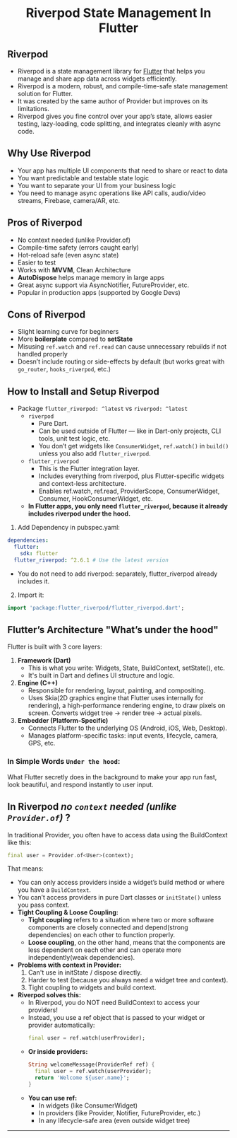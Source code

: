 # <p align="center"> Riverpod State Management In Flutter </p>

## Riverpod
- Riverpod is a state management library for [Flutter](https://github.com/UmerFarooqJillani/Flutter-Learning) that helps you manage and share app data across widgets efficiently.
- Riverpod is a modern, robust, and compile-time-safe state management solution for Flutter. 
- It was created by the same author of Provider but improves on its limitations. 
- Riverpod gives you fine control over your app’s state, allows easier testing, lazy-loading, code splitting, and integrates cleanly with async code.

## Why Use Riverpod
- Your app has multiple UI components that need to share or react to data
- You want predictable and testable state logic
- You want to separate your UI from your business logic
- You need to manage async operations like API calls, audio/video streams, Firebase, camera/AR, etc.

## Pros of Riverpod
- No context needed (unlike Provider.of)
- Compile-time safety (errors caught early)
- Hot-reload safe (even async state)
- Easier to test
- Works with **MVVM**, Clean Architecture
- **AutoDispose** helps manage memory in large apps
- Great async support via AsyncNotifier, FutureProvider, etc.
- Popular in production apps (supported by Google Devs)

## Cons of Riverpod
- Slight learning curve for beginners
- More **boilerplate** compared to **setState**
- Misusing `ref.watch` and `ref.read` can cause unnecessary rebuilds if not handled properly
- Doesn’t include routing or side-effects by default (but works great with `go_router`, `hooks_riverpod`, etc.)

## How to Install and Setup Riverpod
- Package	`flutter_riverpod: ^latest` vs `riverpod: ^latest`
  - `riverpod`
    - Pure Dart.
    - Can be used outside of Flutter — like in Dart-only projects, CLI tools, unit test logic, etc.
    - You don’t get widgets like `ConsumerWidget`, `ref.watch()` in `build()` unless you also add `flutter_riverpod`.
  - `flutter_riverpod`
    - This is the Flutter integration layer.
    - Includes everything from riverpod, plus Flutter-specific widgets and context-less architecture.
    - Enables ref.watch, ref.read, ProviderScope, ConsumerWidget, Consumer, HookConsumerWidget, etc.
  - **In Flutter apps, you only need `flutter_riverpod`, because it already includes riverpod under the hood.**
1.  Add Dependency in pubspec.yaml:
```yaml
dependencies:
  flutter:
    sdk: flutter
  flutter_riverpod: ^2.6.1 # Use the latest version
```
  - You do not need to add riverpod: separately, flutter_riverpod already includes it.
2. Import it:
```dart
import 'package:flutter_riverpod/flutter_riverpod.dart';
```
## Flutter’s Architecture "What’s under the hood"
Flutter is built with 3 core layers:
1. **Framework (Dart)**
    - This is what you write: Widgets, State, BuildContext, setState(), etc.
    - It's built in Dart and defines UI structure and logic.
2. **Engine (C++)**
    - Responsible for rendering, layout, painting, and compositing.
    - Uses Skia(2D graphics engine that Flutter uses internally for rendering), a high-performance rendering engine, to draw pixels on screen.
Converts widget tree → render tree → actual pixels.
3. **Embedder (Platform-Specific)**
    - Connects Flutter to the underlying OS (Android, iOS, Web, Desktop).
    - Manages platform-specific tasks: input events, lifecycle, camera, GPS, etc.

### In Simple Words `Under the hood`:
What Flutter secretly does in the background to make your app run fast, look beautiful, and respond instantly to user input.

## In Riverpod *no `context` needed (unlike `Provider.of`)* ?
In traditional Provider, you often have to access data using the BuildContext like this:
```dart
final user = Provider.of<User>(context);
```
That means:
- You can only access providers inside a widget’s build method or where you have a `BuildContext`.
- You can’t access providers in pure Dart classes or `initState()` unless you pass context.
- **Tight Coupling & Loose Coupling:**
  - **Tight coupling** refers to a situation where two or more software components are closely connected and depend(strong dependencies) on each other to function properly. 
  - **Loose coupling**, on the other hand, means that the components are less dependent on each other and can operate more independently(weak dependencies).
- **Problems with context in Provider:**
  1. Can't use in initState / dispose directly.
  2. Harder to test (because you always need a widget tree and context).
  3. Tight coupling to widgets and build context.
- **Riverpod solves this:**
  - In Riverpod, you do NOT need BuildContext to access your providers!
  - Instead, you use a ref object that is passed to your widget or provider automatically:
    ```dart
    final user = ref.watch(userProvider);
    ```
  - **Or inside providers:**
    ```dart
    String welcomeMessage(ProviderRef ref) {
      final user = ref.watch(userProvider);
      return 'Welcome ${user.name}';
    }
    ```
  - **You can use ref:**
    - In widgets (like ConsumerWidget)
    - In providers (like Provider, Notifier, FutureProvider, etc.)
    - In any lifecycle-safe area (even outside widget tree)

--- 